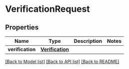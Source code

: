 # VerificationRequest


## Properties
Name | Type | Description | Notes
------------ | ------------- | ------------- | -------------
**verification** | [**Verification**](Verification.md) |  | 

[[Back to Model list]](../README.md#documentation-for-models) [[Back to API list]](../README.md#documentation-for-api-endpoints) [[Back to README]](../README.md)


